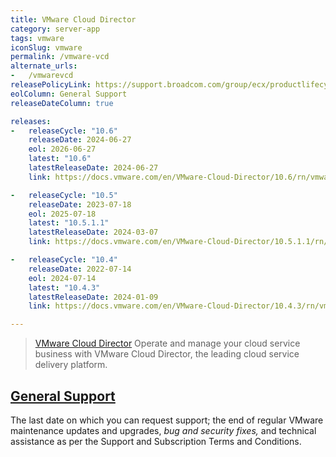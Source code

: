 ```yaml
---
title: VMware Cloud Director
category: server-app
tags: vmware
iconSlug: vmware
permalink: /vmware-vcd
alternate_urls:
-   /vmwarevcd
releasePolicyLink: https://support.broadcom.com/group/ecx/productlifecycle
eolColumn: General Support
releaseDateColumn: true

releases:
-   releaseCycle: "10.6"
    releaseDate: 2024-06-27
    eol: 2026-06-27
    latest: "10.6"
    latestReleaseDate: 2024-06-27
    link: https://docs.vmware.com/en/VMware-Cloud-Director/10.6/rn/vmware-cloud-director-106-release-notes/index.html

-   releaseCycle: "10.5"
    releaseDate: 2023-07-18
    eol: 2025-07-18
    latest: "10.5.1.1"
    latestReleaseDate: 2024-03-07
    link: https://docs.vmware.com/en/VMware-Cloud-Director/10.5.1.1/rn/vmware-cloud-director-10511-release-notes/index.html

-   releaseCycle: "10.4"
    releaseDate: 2022-07-14
    eol: 2024-07-14
    latest: "10.4.3"
    latestReleaseDate: 2024-01-09
    link: https://docs.vmware.com/en/VMware-Cloud-Director/10.4.3/rn/vmware-cloud-director-1043-release-notes/index.html

---
```


> [VMware Cloud Director](https://www.vmware.com/products/cloud-director.html) Operate and
> manage your cloud service business with VMware Cloud Director,
> the leading cloud service delivery platform.

## [General Support](https://lifecycle.vmware.com/)

The last date on which you can request support; the end of regular VMware
maintenance updates and upgrades, _bug and security fixes,_ and technical assistance as per the
Support and Subscription Terms and Conditions.
